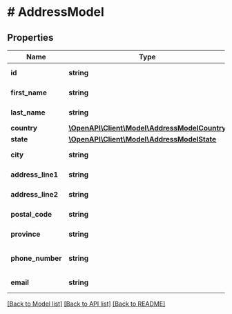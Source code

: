 # # AddressModel

## Properties

Name | Type | Description | Notes
------------ | ------------- | ------------- | -------------
**id** | **string** | Address ID. | [optional] [readonly]
**first_name** | **string** | Contact first name. | [optional] [readonly]
**last_name** | **string** | Contact last name. | [optional] [readonly]
**country** | [**\OpenAPI\Client\Model\AddressModelCountry**](AddressModelCountry.md) |  | [optional]
**state** | [**\OpenAPI\Client\Model\AddressModelState**](AddressModelState.md) |  | [optional]
**city** | **string** | City. | [optional] [readonly]
**address_line1** | **string** | Address line 1. | [optional] [readonly]
**address_line2** | **string** | Address line 2. | [optional] [readonly]
**postal_code** | **string** | Postal code. | [optional] [readonly]
**province** | **string** | Province. | [optional] [readonly]
**phone_number** | **string** | Contact phone number. | [optional] [readonly]
**email** | **string** | Contact email. | [optional] [readonly]

[[Back to Model list]](../../README.md#models) [[Back to API list]](../../README.md#endpoints) [[Back to README]](../../README.md)

